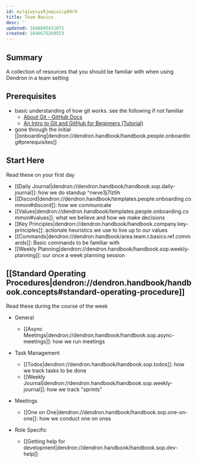 ```yaml
---
id: mylqjwysyy8jwqiaicp89r9
title: Team Basics
desc: ''
updated: 1646845431072
created: 1646675269553
---
```


## Summary

A collection of resources that you should be familiar with when using Dendron in a team setting

## Prerequisites
- basic understanding of how git works. see the following if not familiar
    - [About Git - GitHub Docs](https://docs.github.com/en/get-started/using-git/about-git)
    - [An Intro to Git and GitHub for Beginners (Tutorial)](https://product.hubspot.com/blog/git-and-github-tutorial-for-beginners)
- gone through the initial [[onboarding|dendron://dendron.handbook/handbook.people.onboarding#prerequisites]]

## Start Here
Read these on your first day

- [[Daily Journal|dendron://dendron.handbook/handbook.sop.daily-journal]]: how we do standup ^nwve3j7lztih
- [[Discord|dendron://dendron.handbook/templates.people.onboarding.common#discord]]: how we communicate
- [[Values|dendron://dendron.handbook/templates.people.onboarding.common#values]]: what we believe and how we make decisions
- [[Key Principles|dendron://dendron.handbook/handbook.company.key-principles]]: actionale heuristics we use to live up to our values
- [[Commands|dendron://dendron.handbook/area.team.t.basics.ref.commands]]: Basic commands to be familiar with
- [[Weekly Planning|dendron://dendron.handbook/handbook.sop.weekly-planning]]: our once a week planning session

## [[Standard Operating Procedures|dendron://dendron.handbook/handbook.concepts#standard-operating-procedure]]

Read these during the course of the week

- General
    - [[Async Meetings|dendron://dendron.handbook/handbook.sop.async-meetings]]: how we run meetings

- Task Management
    - [[Todos|dendron://dendron.handbook/handbook.sop.todos]]: how we track tasks to be done
    - [[Weekly Journal|dendron://dendron.handbook/handbook.sop.weekly-journal]]: how we track "sprints"

- Meetings
    - [[One on One|dendron://dendron.handbook/handbook.sop.one-on-one]]: how we conduct one on ones

- Role Specific
    - [[Getting help for development|dendron://dendron.handbook/handbook.sop.dev-help]]
